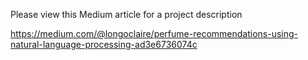 Please view this Medium article for a project description

https://medium.com/@longoclaire/perfume-recommendations-using-natural-language-processing-ad3e6736074c
